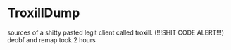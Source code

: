 # TroxillDump
sources of a shitty  pasted legit client called troxill. (!!!SHIT CODE ALERT!!!)
deobf and remap took 2 hours
